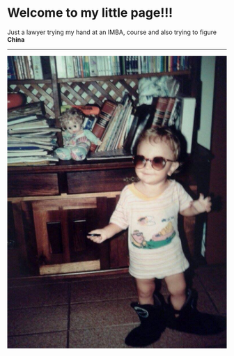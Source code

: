 # Welcome to my little page!!!


Just a lawyer trying my hand at an IMBA,  course and also trying to figure **China**



------------------------------------------------------------------------------------------



![kid me](/FB_IMG_1570456276928.jpg) 

